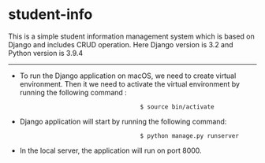 # student-info
This is a simple student information management system which is based on Django and includes CRUD operation.
Here Django version is 3.2 and Python version is 3.9.4


---------------------------------------------------------------------------

* To run the Django application on macOS, we need to create virtual environment. Then it we need to activate the virtual environment by running the following command :

                                        $ source bin/activate


* Django application will start by running the following command:

                                        $ python manage.py runserver
                                        
* In the local server, the application will run on port 8000.
